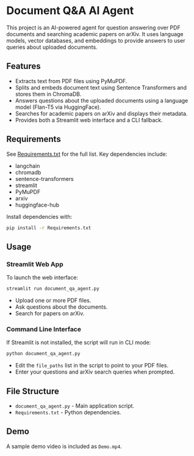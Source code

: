 # Document Q&A AI Agent

This project is an AI-powered agent for question answering over PDF documents and searching academic papers on arXiv. It uses language models, vector databases, and embeddings to provide answers to user queries about uploaded documents.

## Features

- Extracts text from PDF files using PyMuPDF.
- Splits and embeds document text using Sentence Transformers and stores them in ChromaDB.
- Answers questions about the uploaded documents using a language model (Flan-T5 via HuggingFace).
- Searches for academic papers on arXiv and displays their metadata.
- Provides both a Streamlit web interface and a CLI fallback.

## Requirements

See [Requirements.txt](Requirements.txt) for the full list. Key dependencies include:
- langchain
- chromadb
- sentence-transformers
- streamlit
- PyMuPDF
- arxiv
- huggingface-hub

Install dependencies with:
```sh
pip install -r Requirements.txt
```

## Usage

### Streamlit Web App

To launch the web interface:
```sh
streamlit run document_qa_agent.py
```
- Upload one or more PDF files.
- Ask questions about the documents.
- Search for papers on arXiv.

### Command Line Interface

If Streamlit is not installed, the script will run in CLI mode:
```sh
python document_qa_agent.py
```
- Edit the `file_paths` list in the script to point to your PDF files.
- Enter your questions and arXiv search queries when prompted.

## File Structure

- `document_qa_agent.py` - Main application script.
- `Requirements.txt` - Python dependencies.

## Demo

A sample demo video is included as `Demo.mp4`.
